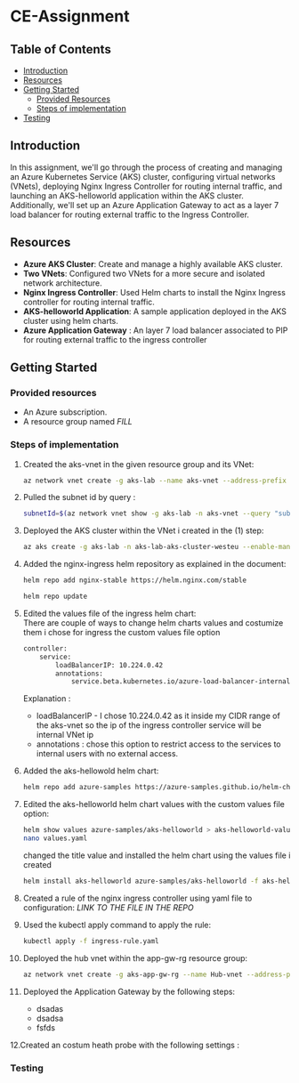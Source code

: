 # CE-Assignment



## Table of Contents
- [Introduction](#introduction)
- [Resources](#Resources)
- [Getting Started](#getting-started)
  - [Provided Resources](#Provided-resources)
  - [Steps of implementation](#Steps-of-implementation)
- [Testing](#Testing)

## Introduction

 In this assignment, we'll go through the process of creating and managing an Azure Kubernetes Service (AKS) cluster, configuring virtual networks (VNets), deploying Nginx Ingress Controller for routing internal traffic, and launching an AKS-helloworld application within the AKS cluster. Additionally, we'll set up an Azure Application Gateway to act as a layer 7 load balancer for routing external traffic to the Ingress Controller.

## Resources

- **Azure AKS Cluster**: Create and manage a highly available AKS cluster.
- **Two VNets**: Configured two VNets for a more secure and isolated network architecture.
- **Nginx Ingress Controller**: Used Helm charts to install the Nginx Ingress controller for routing internal traffic.
- **AKS-helloworld Application**: A sample application deployed in the AKS cluster using helm charts.
- **Azure Application Gateway** : An layer 7 load balancer associated to PIP for routing external traffic to the ingress controller

## Getting Started

### Provided resources

- An Azure subscription.
- A resource group named *FILL*

### Steps of implementation

1. Created the aks-vnet in the given resource group and its VNet:

   ```bash
   az network vnet create -g aks-lab --name aks-vnet --address-prefix 10.224.0.0/12 --subnet-name aks-subnet --subnet-prefix 10.224.0.0/16
   
2. Pulled the subnet id by query :
    ```bash
    subnetId=$(az network vnet show -g aks-lab -n aks-vnet --query "subnets[?name=='aks-subnet'].id" --output tsv)
    
3. Deployed the AKS cluster within the VNet i created in the (1) step:
    ```bash
    az aks create -g aks-lab -n aks-lab-aks-cluster-westeu --enable-managed-identity --node-count 1 --node-resource-group MC_aks-lab_aks-cluster-westeu --generate-ssh-keys --vnet-subnet-id $subnetId
    
4. Added the nginx-ingress helm repository as explained in the document:
    ```bash
    helm repo add nginx-stable https://helm.nginx.com/stable
    ```
    ```bash
    helm repo update
    
5. Edited the values file of the ingress helm chart:  
There are couple of ways to change helm charts values and costumize them i chose for ingress the custom values file option
    ```bash
    controller:
        service:
            loadBalancerIP: 10.224.0.42
            annotations:
                service.beta.kubernetes.io/azure-load-balancer-internal: "true"
    ```
    Explanation :
    * loadBalancerIP - I chose 10.224.0.42 as it inside my CIDR range of the aks-vnet so the ip of the ingress controller service will be internal VNet ip
    * annotations : chose this option to restrict access to the services to internal users with no external access.
    
6. Added the aks-hellowold helm chart:
    ```bash
    helm repo add azure-samples https://azure-samples.github.io/helm-charts/
    ```

7. Edited the aks-helloworld helm chart values with the custom values file option:
    ```bash
    helm show values azure-samples/aks-helloworld > aks-helloworld-values.yaml
    nano values.yaml
    ```
    changed the title value and installed the helm chart using the values file i created
    ```bash
    helm install aks-helloworld azure-samples/aks-helloworld -f aks-helloworld-values.yaml
    ```
    
8. Created a rule of the nginx ingress controller using yaml file to configuration:
    *LINK TO THE FILE IN THE REPO*
    
9. Used the kubectl apply command to apply the rule:
    ```bash
    kubectl apply -f ingress-rule.yaml
    ```
    
10. Deployed the hub vnet within the app-gw-rg resource group:
    ```bash
    az network vnet create -g aks-app-gw-rg --name Hub-vnet --address-prefix 10.4.0.0/16 --subnet-name app-gw-subnet --subnet-prefix 10.4.0.0/24 --location westeurope
    
11. Deployed the Application Gateway by the following steps:
    * dsadas
    * dsadsa
    * fsfds
    
12.Created an costum heath probe with the following settings :



### Testing

